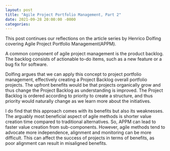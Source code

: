 ```yaml
---
layout: post
title: "Agile Project Portfolio Management, Part 2"
date: 2021-09-28 20:00:00 -0000
categories:
---
```


This post continues our reflections on the article series by Henrico Dolfing covering Agile Project Portfolio Management(APPM). 

A common component of agile project management is the product backlog. The backlog consists of actionable to-do items, such as a new feature or a bug fix for software.

Dolfing argues that we can apply this concept to project portfolio management, effectively creating a Project Backlog overall portfolio projects. The upfront benefits would be that projects organically grow and thus change the Project Backlog as understanding is improved. The Project Backlog is ordered according to priority to create a structure, and thus priority would naturally change as we learn more about the initiatives. 

I do find that this approach comes with its benefits but also its weaknesses. The arguably most beneficial aspect of agile methods is shorter value creation time compared to traditional alternatives. So, APPM can lead to faster value creation from sub-components. However, agile methods tend to advocate more independence, alignment and monitoring can be more difficult. This can affect the success of projects in terms of benefits, as poor alignment can result in misaligned benefits. 
